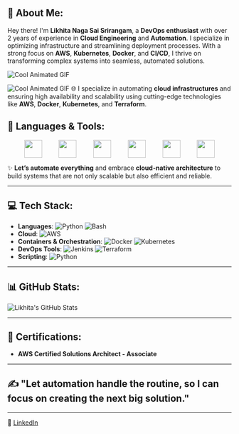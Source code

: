 ## 🚀 About Me:
Hey there! I'm **Likhita Naga Sai Srirangam**, a **DevOps enthusiast** with over 2 years of experience in **Cloud Engineering** and **Automation**. I specialize in optimizing infrastructure and streamlining deployment processes. With a strong focus on **AWS**, **Kubernetes**, **Docker**, and **CI/CD**, I thrive on transforming complex systems into seamless, automated solutions.

![Cool Animated GIF](https://media3.giphy.com/media/v1.Y2lkPTc5MGI3NjExd2U2MWs3M3lmNGZ1NGx4eXZpdmFnbjBvZ3JkNm9rMnFkeHBzeGVrMiZlcD12MV9pbnRlcm5hbF9naWZfYnlfaWQmY3Q9Zw/kgUkCLMu3xhw1T6txv/giphy.gif)

![Cool Animated GIF](https://media3.giphy.com/media/v1.Y2lkPTc5MGI3NjExd2U2MWs3M3lmNGZ1NGx4eXZpdmFnbjBvZ3JkNm9rMnFkeHBzeGVrMiZlcD12MV9pbnRlcm5hbF9naWZfYnlfaWQmY3Q9Zw/kgUkCLMu3xhw1T6txv/giphy.gif)
🌐 I specialize in automating **cloud infrastructures** and ensuring high availability and scalability using cutting-edge technologies like **AWS**, **Docker**, **Kubernetes**, and **Terraform**.

## 🔧 Languages & Tools:
<div style="display: flex; justify-content: space-evenly; flex-wrap: wrap; align-items: center;">
<img src="https://encrypted-tbn0.gstatic.com/images?q=tbn:ANd9GcQDYpllayW6brTCliPqIQfA6gCeJsgf6lzG9P5uSWPgL-9FQ3BiWJgclHRnfg2aTThRbsc&usqp=CAU" width="40" height="40">
<img src="https://cdn.jsdelivr.net/gh/devicons/devicon/icons/docker/docker-original-wordmark.svg" width="40" height="40">
<img src="https://cdn.jsdelivr.net/gh/devicons/devicon/icons/git/git-original-wordmark.svg" width="40" height="40">
<img src="https://cdn.jsdelivr.net/gh/devicons/devicon/icons/jenkins/jenkins-original.svg" width="40" height="40">
<img src="https://cdn.jsdelivr.net/gh/devicons/devicon/icons/kubernetes/kubernetes-plain-wordmark.svg" width="40" height="40">
<img src="https://cdn.jsdelivr.net/gh/devicons/devicon/icons/terraform/terraform-original.svg" width="40" height="40">
</div>

✨ **Let’s automate everything** and embrace **cloud-native architecture** to build systems that are not only scalable but also efficient and reliable.

---

## 💻 Tech Stack:
- **Languages**: ![Python](https://img.shields.io/badge/python-000000?style=flat&logo=python&logoColor=white) ![Bash](https://img.shields.io/badge/bash-000000?style=flat&logo=bash&logoColor=white)
- **Cloud**: ![AWS](https://img.shields.io/badge/AWS-FF9900?style=flat&logo=amazonaws&logoColor=white)
- **Containers & Orchestration**: ![Docker](https://img.shields.io/badge/docker-000000?style=flat&logo=docker&logoColor=white) ![Kubernetes](https://img.shields.io/badge/Kubernetes-326ce5?style=flat&logo=kubernetes&logoColor=white)
- **DevOps Tools**: ![Jenkins](https://img.shields.io/badge/Jenkins-FF9800?style=flat&logo=jenkins&logoColor=white) ![Terraform](https://img.shields.io/badge/Terraform-7B42BC?style=flat&logo=terraform&logoColor=white)
- **Scripting**: ![Python](https://img.shields.io/badge/python-000000?style=flat&logo=python&logoColor=white)

---

## 📊 GitHub Stats:
![Likhita's GitHub Stats](https://github-readme-stats.vercel.app/api?username=lsrirang&show_icons=true&hide_title=true&count_private=true&hide=prs&theme=radical)

---

## 🏅 Certifications:
- **AWS Certified Solutions Architect - Associate**

---

## ✍️ "Let automation handle the routine, so I can focus on creating the next big solution."

---


🔗 [LinkedIn](https://www.linkedin.com/in/likhita-naga-sai/)
